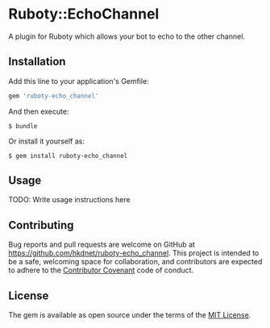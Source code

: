 # Ruboty::EchoChannel

A plugin for Ruboty which allows your bot to echo to the other channel.

## Installation

Add this line to your application's Gemfile:

```ruby
gem 'ruboty-echo_channel'
```

And then execute:

    $ bundle

Or install it yourself as:

    $ gem install ruboty-echo_channel

## Usage

TODO: Write usage instructions here

## Contributing

Bug reports and pull requests are welcome on GitHub at https://github.com/hkdnet/ruboty-echo_channel. This project is intended to be a safe, welcoming space for collaboration, and contributors are expected to adhere to the [Contributor Covenant](contributor-covenant.org) code of conduct.


## License

The gem is available as open source under the terms of the [MIT License](http://opensource.org/licenses/MIT).
